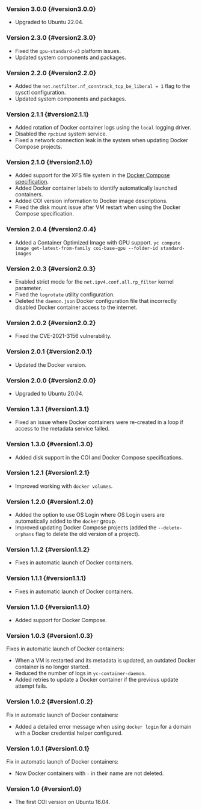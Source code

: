 ### Version 3.0.0 {#version3.0.0}

* Upgraded to Ubuntu 22.04.

### Version 2.3.0 {#version2.3.0}

* Fixed the `gpu-standard-v3` platform issues.
* Updated system components and packages.

### Version 2.2.0 {#version2.2.0}

* Added the `net.netfilter.nf_conntrack_tcp_be_liberal = 1` flag to the sysctl configuration.
* Updated system components and packages.

### Version 2.1.1 {#version2.1.1}

* Added rotation of Docker container logs using the `local` logging driver.
* Disabled the `rpcbind` system service.
* Fixed a network connection leak in the system when updating Docker Compose projects.

### Version 2.1.0 {#version2.1.0}

* Added support for the XFS file system in the [Docker Compose specification](../../cos/concepts/index.md#compose-spec).
* Added Docker container labels to identify automatically launched containers.
* Added COI version information to Docker image descriptions.
* Fixed the disk mount issue after VM restart when using the Docker Compose specification.

### Version 2.0.4 {#version2.0.4}

* Added a Container Optimized Image with GPU support.
  `yc compute image get-latest-from-family coi-base-gpu --folder-id standard-images`

### Version 2.0.3 {#version2.0.3}

* Enabled strict mode for the `net.ipv4.conf.all.rp_filter` kernel parameter.
* Fixed the `logrotate` utility configuration.
* Deleted the `daemon.json` Docker configuration file that incorrectly disabled Docker container access to the internet.

### Version 2.0.2 {#version2.0.2}

* Fixed the CVE-2021-3156 vulnerability.

### Version 2.0.1 {#version2.0.1}

* Updated the Docker version.

### Version 2.0.0 {#version2.0.0}

* Upgraded to Ubuntu 20.04.

### Version 1.3.1 {#version1.3.1}

* Fixed an issue where Docker containers were re-created in a loop if access to the metadata service failed.

### Version 1.3.0 {#version1.3.0}

* Added disk support in the COI and Docker Compose specifications.

### Version 1.2.1 {#version1.2.1}

* Improved working with `docker volumes`.

### Version 1.2.0 {#version1.2.0}

* Added the option to use OS Login where OS Login users are automatically added to the `docker` group.
* Improved updating Docker Compose projects (added the `--delete-orphans` flag to delete the old version of a project).

### Version 1.1.2 {#version1.1.2}

* Fixes in automatic launch of Docker containers.

### Version 1.1.1 {#version1.1.1}

* Fixes in automatic launch of Docker containers.

### Version 1.1.0 {#version1.1.0}

* Added support for Docker Compose.

### Version 1.0.3 {#version1.0.3}

Fixes in automatic launch of Docker containers:
* When a VM is restarted and its metadata is updated, an outdated Docker container is no longer started.
* Reduced the number of logs in `yc-container-daemon`.
* Added retries to update a Docker container if the previous update attempt fails.

### Version 1.0.2 {#version1.0.2}

Fix in automatic launch of Docker containers:
* Added a detailed error message when using `docker login` for a domain with a Docker credential helper configured.

### Version 1.0.1 {#version1.0.1}

Fix in automatic launch of Docker containers:
* Now Docker containers with `-` in their name are not deleted.

### Version 1.0 {#version1.0}

* The first COI version on Ubuntu 16.04.
